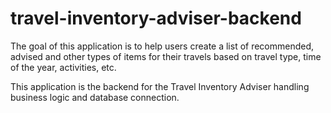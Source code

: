 # travel-inventory-adviser-backend

The goal of this application is to help users create a list of recommended, advised and other types of items for their travels based on travel type, time of the year, activities, etc.

This application is the backend for the Travel Inventory Adviser handling business logic and database connection.
